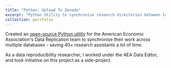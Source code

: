 ```yaml
---
title: "Python: Upload To Zenodo"
excerpt: "Python Utility to synchronise research directories between local storage and Zenodo<br/><img src='/images/Zenodo.jpeg' alt='Zenodo data synchronization utility interface for research data management' loading='lazy'>"
collection: portfolio
---
```


Created an [open-source Python utility](https://github.com/AEADataEditor/Upload-to-Zenodo) for the American Economic Association's Data Replication team to synchronise their work across multiple databases - saving 40+ research assistants a lot of time. 

As a data reproducibility researcher, I worked under the AEA Data Editor, and took initiative on this project as a side-project. 